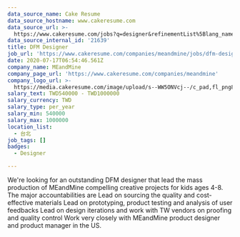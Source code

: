 ```yaml
---
data_source_name: Cake Resume
data_source_hostname: www.cakeresume.com
data_source_url: >-
  https://www.cakeresume.com/jobs?q=designer&refinementList%5Blang_name%5D%5B0%5D=English&refinementList%5Bsalary_type%5D=per_year
data_source_internal_id: '21639'
title: DFM Designer
job_url: 'https://www.cakeresume.com/companies/meandmine/jobs/dfm-designer'
date: 2020-07-17T06:54:46.561Z
company_name: MEandMine
company_page_url: 'https://www.cakeresume.com/companies/meandmine'
company_logo_url: >-
  https://media.cakeresume.com/image/upload/s--WW5ONVcj--/c_pad,fl_png8,h_200,w_200/v1594967808/ik1fergmowkrpwvtmpzt.png
salary_text: TWD540000 - TWD1000000
salary_currency: TWD
salary_type: per_year
salary_min: 540000
salary_max: 1000000
location_list:
  - 台北
job_tags: []
badges:
  - Designer

---
```


We're looking for an outstanding DFM designer that lead the mass production of MEandMine compelling creative projects for kids ages 4-8. The major accountabilities are Lead on sourcing the quality and cost-effective materials Lead on prototyping, product testing and analysis of user feedbacks Lead on design iterations and work with TW vendors on proofing and quality control Work very closely with MEandMine product designer and product manager in the US.